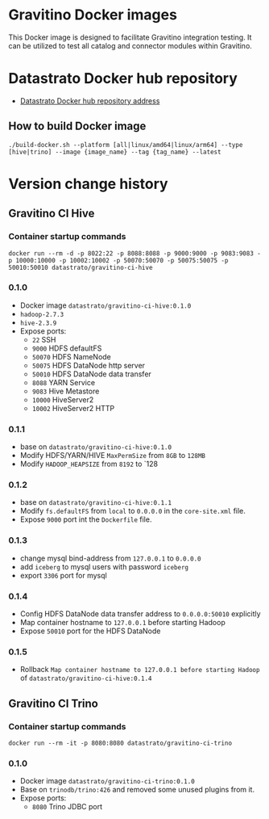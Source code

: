 <!--
  Copyright 2023 Datastrato.
  This software is licensed under the Apache License version 2.
-->
# Gravitino Docker images
This Docker image is designed to facilitate Gravitino integration testing. 
It can be utilized to test all catalog and connector modules within Gravitino.

# Datastrato Docker hub repository
- [Datastrato Docker hub repository address](https://hub.docker.com/r/datastrato)

## How to build Docker image
```
./build-docker.sh --platform [all|linux/amd64|linux/arm64] --type [hive|trino] --image {image_name} --tag {tag_name} --latest
```

# Version change history
## Gravitino CI Hive

### Container startup commands
```
docker run --rm -d -p 8022:22 -p 8088:8088 -p 9000:9000 -p 9083:9083 -p 10000:10000 -p 10002:10002 -p 50070:50070 -p 50075:50075 -p 50010:50010 datastrato/gravitino-ci-hive
```

### 0.1.0
- Docker image `datastrato/gravitino-ci-hive:0.1.0`
- `hadoop-2.7.3`
- `hive-2.3.9`
- Expose ports:
  - `22` SSH
  - `9000` HDFS defaultFS
  - `50070` HDFS NameNode
  - `50075` HDFS DataNode http server
  - `50010` HDFS DataNode data transfer
  - `8088` YARN Service
  - `9083` Hive Metastore
  - `10000` HiveServer2
  - `10002` HiveServer2 HTTP

### 0.1.1
- base on `datastrato/gravitino-ci-hive:0.1.0`
- Modify HDFS/YARN/HIVE `MaxPermSize` from `8GB` to `128MB`
- Modify `HADOOP_HEAPSIZE` from `8192` to `128

### 0.1.2
- base on `datastrato/gravitino-ci-hive:0.1.1` 
- Modify `fs.defaultFS` from `local` to `0.0.0.0` in the `core-site.xml` file.
- Expose `9000` port int the `Dockerfile` file.

### 0.1.3
- change mysql bind-address from `127.0.0.1` to `0.0.0.0` 
- add `iceberg` to mysql users with password `iceberg`
- export `3306` port for mysql

### 0.1.4
- Config HDFS DataNode data transfer address to `0.0.0.0:50010` explicitly
- Map container hostname to `127.0.0.1` before starting Hadoop
- Expose `50010` port for the HDFS DataNode

### 0.1.5
- Rollback `Map container hostname to 127.0.0.1 before starting Hadoop` of `datastrato/gravitino-ci-hive:0.1.4`

## Gravitino CI Trino

### Container startup commands
```
docker run --rm -it -p 8080:8080 datastrato/gravitino-ci-trino
```

### 0.1.0
- Docker image `datastrato/gravitino-ci-trino:0.1.0`
- Base on `trinodb/trino:426` and removed some unused plugins from it.
- Expose ports:
  - `8080` Trino JDBC port